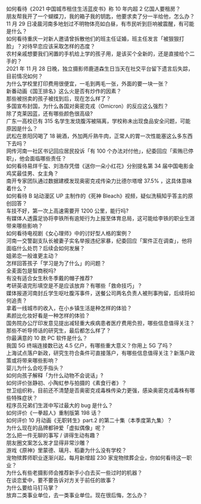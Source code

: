 如何看待《2021 中国城市租住生活蓝皮书》称 10 年内超 2 亿国人要租房？  
朋友帮我开了一个蝴蝶刀，我的箱子我的钥匙，他要求卖了分一半给他，怎么办？  
11 月 29 日凌晨河南多地划过不明物体亮如白昼，有市民听到巨响被震醒，有可能是什么？  
如何看待重庆一对新人邀请曾拆散他们的班主任证婚，班主任发言「被狠狠打脸」？对待早恋应该采取怎样的态度？  
农村亲戚想要我们闲置的手机给上学的孩子用，是该买个全新的，还是直接给个二手的？  
2021 年 11 月 28 日晚，独立摄影师鹿道森生日当天在社交平台留下遗言后失踪，目前情况如何？  
为什么学校里打印费用很便宜，一毛到两毛一张，外面的要一块一张？  
新番动画《国王排名》这么火是否有炒作的因素？  
那些被拐卖的孩子被找到后，现在怎么样了？  
多国宣布封国，为什么各国对奥密克戎（Omicron）的反应这么强烈？  
除了克莱因蓝，还有哪些颜色很高级?  
广东一高校已有 315 名学生发烧腹泻被隔离，学校称未出现食品安全问题，可能原因是什么？  
武松在景阳冈喝了 18 碗酒，外加两斤熟牛肉，正常人的胃一次性能塞这么多东西下去吗？  
网传河南一社区书记回应居民投诉「有 100 个办法对付他」，纪委回应「索贿已停职」，他会面临哪些责任？  
如何看待易烊千玺、刘浩存凭借《送你一朵小红花》分别提名第 34 届中国电影金鸡奖最佳男、女主角？  
南开专家团队通过数据建模发现奥密克戎传染力比德尔塔增 37.5% ，这具体意味着什么？  
如何看待 B 站动漫区 UP 主制作的《死神 Bleach》视频，疑似洗稿知乎答主的原创回答？  
车技不好，第一次上高速需要开 1200 公里，能行吗?  
有媒体人透露足协将李铁所有逾矩行为上报至体育总局，这可能给李铁的职业生涯带来哪些影响？  
如何看待电视剧《女心理师》中的讨好型人格的案例？  
河南一交警副支队长被妻子实名举报违纪家暴，纪委回应「案件正在调查」，他将面临什么处罚？后续会如何发展？  
姐弟恋一般谁更主动？  
怎样回答孩子「学习是为了什么」的问题？  
全麦面包是智商税吗?  
有没有适合女生秋冬季戴的帽子推荐?  
考研英语完形填空是不是应该放弃？有哪些「救命技巧」？  
媒体报道河南封丘学生呕吐腹泻事件，送餐公司两名负责人被刑事拘留，后续将如何追责？  
拿着一线城市的收入，在小乡镇生活是种怎样的体验？  
素颜比化妆好看是一种怎样的体验？  
国务院办公厅印发意见提出减轻重大疾病患者医疗费用负担，哪些信息值得关注？  
那些不听导师话的研究生，最后都怎么样了？  
你最满意的 10 款 PC 软件是什么？  
我国 5G 终端连接数已达 4.5 亿户，有哪些重大意义？你用上 5G 了吗？  
上海试点落户新政，研究生符合条件可直接落户，有哪些信息值得关注？新落户政策或将带来哪些影响？  
婴儿为什么会吃手指头？  
如何向孩子解释「为什么动物不会说话」?  
如何评价张静初、小陶虹参与拍摄的《素食行者》？  
世卫组织称，目前还不清楚是否奥密克戎毒株传染力更强，感染奥密克戎毒株有哪些特殊症状？  
程序员兄弟们生涯中写过最大的 bug 是什么？  
如何评价《一拳超人》重制版第 198 话？  
如何评价 10 月动画《无职转生》part.2 的第二十集（本季度第九集）？  
为什么现在的品牌都钟爱「虚拟偶像」呢？  
怎么把一件无聊的事写 / 讲得生动有趣？  
朋友圈文案怎么发才显得非常沙雕？  
游戏《原神》里蒙德、璃月、稻妻为什么没有学校？  
宠物殡葬师职业逐渐兴起，每月新增超 230 家宠物殡葬企业，你如何看待这一职业？  
为什么有些老摄影师会推荐新手小白去买一些过时的机器？  
在谈恋爱中，要不要告诉对方关于前任的故事？  
为什么要给马钉马掌？  
放弃二类事业单位，去一类事业单位。现在很后悔，怎么办？  
